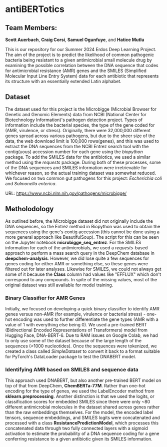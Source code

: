 # antiBERTotics

## Team Members: 
**Scott Auerbach**, **Craig Corsi**, **Samuel Ogunfuye**, and **Hatice Mutlu**

This is our repository for our Summer 2024 Erdos Deep Learning Project. The aim of the project is to predict the likelihood of common pathogenic bacteria being resistant to a given antimicrobial small molecule drug by examining the possible correlation between the DNA sequence that codes for antimicrobial resistance (AMR) genes and the SMILES (Simplified Molecular Input Line Entry System) data for each antibiotic that represents its structure with an essentially extended Latin alphabet. 


## Dataset

The dataset used for this project is the Microbigge (Microbial Browser for Genetic and Genomic Elements) data from NCBI (National Center for Biotechnology Information)'s pathogen detection project. Types of information include the bacterial species, the type of the gene coded for (AMR, virulence, or stress). Originally, there were 32,000,000 different genes spread across various pathogens, but due to the sheer size of the data, the web download limit is 100,000 rows(genes), and this was used to extract the DNA sequences from the NCBI Entrez search tool with the contig(uous) accession number for each gene using the *biopython* package. To add the SMILES data for the antibiotics, we used a similar method using the *requests* package. During both of these processes, some of the DNA sequences and SMILES information were irretrievable for whichever reason, so the actual training dataset was somewhat reduced. We focused on two common gut pathogens for this project: *Escherichia coli* and *Salmonella enterica*.

URL: https://www.ncbi.nlm.nih.gov/pathogens/microbigge/

## Metholodology

As outlined before, the Microbigge dataset did not originally include the DNA sequences, so the Entrez method in Biopython was used to obtain the sequences using the gene's contig accession (this cannot be done using a more general approach like BeautifulSoup). The script for this can be seen on the Jupyter notebook **microbigge_seq_entrez**. For the SMILES information for each of the antimicrobials, we used a *requests*-based approach to perform a mass search query in the DeepChem database in **deepchem-analysis**. However, we did lose quite a few sequences for genes coding for either AMR or something else, so these genes were filtered out for later analyses. Likewise for SMILES, we could not always get some of it because the **Class** column had values like "EFFLUX" which don't correspond to any compounds. In spite of the missing values, most of the original dataset was still available for model training. 

### Binary Classifier for AMR Genes

Initially, we focused on developing a quick binary classifier to identify AMR genes versus non-AMR (for example, virulence or bacterial stress) - one-hot encoding was used to further differentiate the gene types (AMR with a value of 1 with everything else being 0). We used a pre-trained BERT (Bidirectional Encoded Representations of Transformers) model from Hugging Face, DNA-BERT-6. Due to RAM issues on Google Colab, we had to only use some of the dataset because of the large length of the sequences (>1000 nucleotides). Once the sequences were tokenized, we created a class called *SimpleDataset* to convert it back to a format suitable for PyTorch's DataLoader package to test the DNABERT model.

### Identifying AMR based on SMILES and sequence data

This approach used DNABERT, but also another pre-trained BERT model on top of that from DeepChem, **ChemBERTa-77M**. Rather than one-hot encoding for the type of genes, we used the LabelEncoder method from **sklearn.preprocessing**. Another distinction is that we used the logits, or classification scores for embedded SMILES since there were only ~80 different antimicrobial molecules in the dataset shared across genes rather than the raw embeddings themselves. For the model, the encoded label tensors, sequence embeddings, and SMILES logits were concatenated and processed with a class **ResistancePredictionModel**, which processes this concatenated data through two fully connected layers with a sigmoid activation to estimate the probability of a DNA sequence coding for a gene conferring resistance to a given antibiotic given its SMILES information. 
